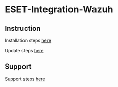 # ESET-Integration-Wazuh
## Instruction 
Installation steps [here](https://help.eset.com/eset_connect/en-US/wazuh.html)

Update steps [here](https://help.eset.com/eset_connect/en-US/update_wazuh_integration.html)

## Support 
Support steps [here](https://help.eset.com/eset_connect/en-US/wazuh.html#s-details-for-technical-support)